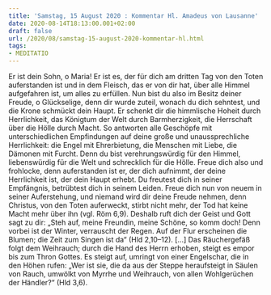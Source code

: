```yaml
---
title: 'Samstag, 15 August 2020 : Kommentar Hl. Amadeus von Lausanne'
date: 2020-08-14T18:13:00.001+02:00
draft: false
url: /2020/08/samstag-15-august-2020-kommentar-hl.html
tags: 
- MEDITATIO
---
```


Er ist dein Sohn, o Maria! Er ist es, der für dich am dritten Tag von den Toten auferstanden ist und in dem Fleisch, das er von dir hat, über alle Himmel aufgefahren ist, um alles zu erfüllen. Nun bist du also im Besitz deiner Freude, o Glückselige, denn dir wurde zuteil, wonach du dich sehntest, und die Krone schmückt dein Haupt. Er schenkt dir die himmlische Hoheit durch Herrlichkeit, das Königtum der Welt durch Barmherzigkeit, die Herrschaft über die Hölle durch Macht. So antworten alle Geschöpfe mit unterschiedlichen Empfindungen auf deine große und unaussprechliche Herrlichkeit: die Engel mit Ehrerbietung, die Menschen mit Liebe, die Dämonen mit Furcht. Denn du bist verehrungswürdig für den Himmel, liebenswürdig für die Welt und schrecklich für die Hölle. Freue dich also und frohlocke, denn auferstanden ist er, der dich aufnimmt, der deine Herrlichkeit ist, der dein Haupt erhebt. Du freutest dich in seiner Empfängnis, betrübtest dich in seinem Leiden. Freue dich nun von neuem in seiner Auferstehung, und niemand wird dir deine Freude nehmen, denn Christus, von den Toten auferweckt, stirbt nicht mehr, der Tod hat keine Macht mehr über ihn (vgl. Röm 6,9). Deshalb ruft dich der Geist und Gott sagt zu dir: „Steh auf, meine Freundin, meine Schöne, so komm doch! Denn vorbei ist der Winter, verrauscht der Regen. Auf der Flur erscheinen die Blumen; die Zeit zum Singen ist da“ (Hld 2,10–12). \[…\] Das Räuchergefäß folgt dem Weihrauch; durch die Hand des Herrn erhoben, steigt es empor bis zum Thron Gottes. Es steigt auf, umringt von einer Engelschar, die in den Höhen rufen: „Wer ist sie, die da aus der Steppe heraufsteigt in Säulen von Rauch, umwölkt von Myrrhe und Weihrauch, von allen Wohlgerüchen der Händler?“ (Hld 3,6).